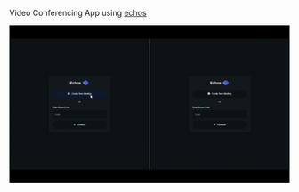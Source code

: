 Video Conferencing App using [echos](https://github.com/Dyastin-0/echos)

![demo](https://github.com/Dyastin-0/echosf/blob/master/snapshots/demo.gif)
